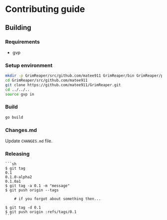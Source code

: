 # Contributing guide

## Building

### Requirements

* gvp

### Setup environment

   ```sh
   mkdir -p GrimReaper/src/github.com/matee911 GrimReaper/bin GrimReaper/pkg
   cd GrimReaper/src/github.com/matee911
   git clone https://github.com/matee911/GrimReaper.git
   cd ../../..
   source gvp in
   ```

### Build

   ```sh
   go build
   ```

### Changes.md

Update `CHANGES.md` file.

### Releasing

    ```sh
    $ git tag
    0.1
    0.1.0-alpha2
    0.1.0a1
    $ git tag -a 0.1 -m "message"
    $ git push origin --tags

		# if you forgot about something then...

    $ git tag -d 0.1
    $ git push origin :refs/tags/0.1
    ```
